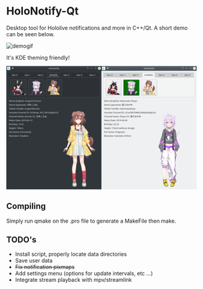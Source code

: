 # HoloNotify-Qt
Desktop tool for Hololive notifications and more in C++/Qt. A short demo can be seen below.

![demogif](demo.gif)

It's KDE theming friendly!

![demopng](demo.png)

## Compiling
Simply run qmake on the .pro file to generate a MakeFile then make.

## TODO's
- Install script, properly locate data directories
- Save user data
- ~~Fix notification pixmaps~~
- Add settings menu (options for update intervals, etc ...)
- Integrate stream playback with mpv/streamlink
